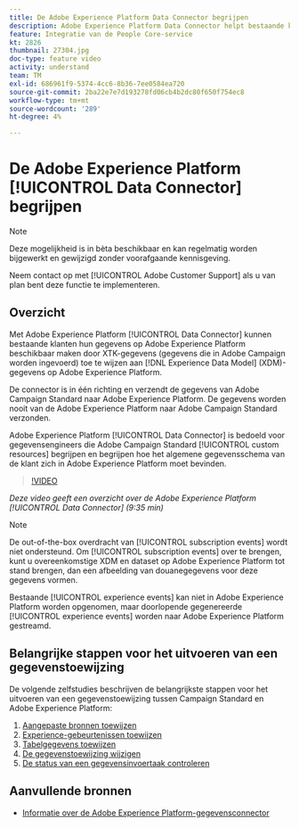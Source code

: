 ```yaml
---
title: De Adobe Experience Platform Data Connector begrijpen
description: Adobe Experience Platform Data Connector helpt bestaande klanten hun gegevens op Adobe Experience Platform beschikbaar te maken door XTK-gegevens (gegevens die in Campaign worden opgenomen) toe te wijzen aan XDM-gegevens (Experience Data Model) op Adobe Experience Platform.
feature: Integratie van de People Core-service
kt: 2826
thumbnail: 27304.jpg
doc-type: feature video
activity: understand
team: TM
exl-id: 686961f9-5374-4cc6-8b36-7ee0584ea720
source-git-commit: 2ba22e7e7d193278fd06cb4b2dc80f650f754ec8
workflow-type: tm+mt
source-wordcount: '289'
ht-degree: 4%

---
```


# De Adobe Experience Platform [!UICONTROL Data Connector] begrijpen

>[!NOTE]
>
>Deze mogelijkheid is in bèta beschikbaar en kan regelmatig worden bijgewerkt en gewijzigd zonder voorafgaande kennisgeving.
>
>Neem contact op met [!UICONTROL Adobe Customer Support] als u van plan bent deze functie te implementeren.

## Overzicht

Met Adobe Experience Platform [!UICONTROL Data Connector] kunnen bestaande klanten hun gegevens op Adobe Experience Platform beschikbaar maken door XTK-gegevens (gegevens die in Adobe Campaign worden ingevoerd) toe te wijzen aan [!DNL Experience Data Model] (XDM)-gegevens op Adobe Experience Platform.

De connector is in één richting en verzendt de gegevens van Adobe Campaign Standard naar Adobe Experience Platform. De gegevens worden nooit van de Adobe Experience Platform naar Adobe Campaign Standard verzonden.

Adobe Experience Platform [!UICONTROL Data Connector] is bedoeld voor gegevensengineers die Adobe Campaign Standard [!UICONTROL custom resources] begrijpen en begrijpen hoe het algemene gegevensschema van de klant zich in Adobe Experience Platform moet bevinden.

>[!VIDEO](https://video.tv.adobe.com/v/27304?quality=12)

*Deze video geeft een overzicht over de Adobe Experience Platform  [!UICONTROL Data Connector] (9:35 min)*

>[!NOTE]
>
>De out-of-the-box overdracht van [!UICONTROL subscription events] wordt niet ondersteund. Om [!UICONTROL subscription events] over te brengen, kunt u overeenkomstige XDM en dataset op Adobe Experience Platform tot stand brengen, dan een afbeelding van douanegegevens voor deze gegevens vormen.
>
>Bestaande [!UICONTROL experience events] kan niet in Adobe Experience Platform worden opgenomen, maar doorlopende gegenereerde [!UICONTROL experience events] worden naar Adobe Experience Platform gestreamd.

## Belangrijke stappen voor het uitvoeren van een gegevenstoewijzing

De volgende zelfstudies beschrijven de belangrijkste stappen voor het uitvoeren van een gegevenstoewijzing tussen Campaign Standard en Adobe Experience Platform:

1. [Aangepaste bronnen toewijzen](/help/administrating/adobe-experience-platform-data-connector/mapping-custom-resources.md)
2. [Experience-gebeurtenissen toewijzen](/help/administrating/adobe-experience-platform-data-connector/mapping-experience-events.md)
3. [Tabelgegevens toewijzen](/help/administrating/adobe-experience-platform-data-connector/mapping-seed-table-data.md)
4. [De gegevenstoewijzing wijzigen](/help/administrating/adobe-experience-platform-data-connector/modifying-data-mapping.md)
5. [De status van een gegevensinvoertaak controleren](/help/administrating/adobe-experience-platform-data-connector/checking-status-of-data-ingestion-jobs.md)

## Aanvullende bronnen

* [Informatie over de Adobe Experience Platform-gegevensconnector](https://experienceleague.adobe.com/docs/campaign-standard/using/integrating-with-adobe-cloud/adobe-experience-platform/data-connector/aep-about-data-connector.html)

